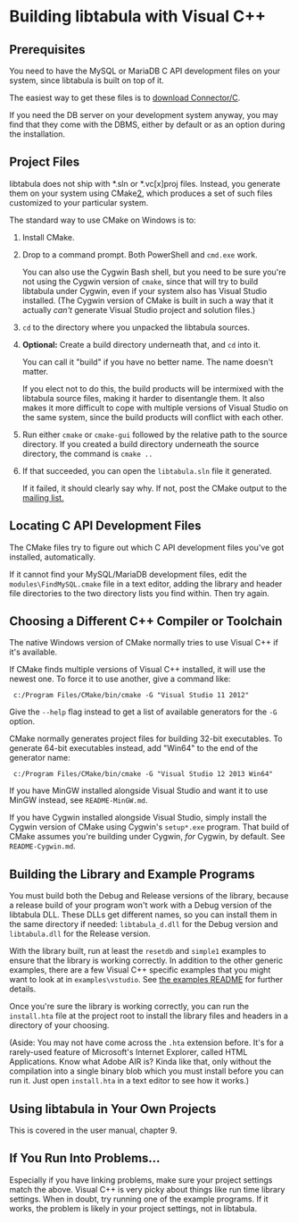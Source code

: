 Building libtabula with Visual C++
====

Prerequisites
----

You need to have the MySQL or MariaDB C API development files on your
system, since libtabula is built on top of it.

The easiest way to get these files is to [download Connector/C][1].

If you need the DB server on your development system anyway, you may
find that they come with the DBMS, either by default or as an option
during the installation.


Project Files
----

libtabula does not ship with *.sln or *.vc[x]proj files.  Instead,
you generate them on your system using CMake[2], which produces
a set of such files customized to your particular system.

The standard way to use CMake on Windows is to:

1.  Install CMake.

2.  Drop to a command prompt.  Both PowerShell and `cmd.exe` work.

    You can also use the Cygwin Bash shell, but you need to be sure
    you're not using the Cygwin version of `cmake`, since that will
    try to build libtabula under Cygwin, even if your system also has
    Visual Studio installed.  (The Cygwin version of CMake is built
    in such a way that it actually *can't* generate Visual Studio
    project and solution files.)

3.  `cd` to the directory where you unpacked the libtabula sources.

4.  **Optional:** Create a build directory underneath that, and `cd`
    into it.

    You can call it "build" if you have no better name.  The name
    doesn't matter.

    If you elect not to do this, the build products will be intermixed
    with the libtabula source files, making it harder to disentangle
    them.  It also makes it more difficult to cope with multiple
    versions of Visual Studio on the same system, since the build
    products will conflict with each other.

5.  Run either `cmake` or `cmake-gui` followed by the relative path
    to the source directory.  If you created a build directory underneath
    the source directory, the command is `cmake ..`

6.  If that succeeded, you can open the `libtabula.sln` file it
    generated.

    If it failed, it should clearly say why.  If not, post the CMake
    output to the [mailing list.][3]


Locating C API Development Files
----

The CMake files try to figure out which C API development files you've
got installed, automatically.

If it cannot find your MySQL/MariaDB development files, edit the
`modules\FindMySQL.cmake` file in a text editor, adding the library
and header file directories to the two directory lists you find within.
Then try again.


Choosing a Different C++ Compiler or Toolchain
----

The native Windows version of CMake normally tries to use Visual C++
if it's available.

If CMake finds multiple versions of Visual C++ installed, it will
use the newest one.  To force it to use another, give a command like:

     c:/Program Files/CMake/bin/cmake -G "Visual Studio 11 2012"

Give the `--help` flag instead to get a list of available generators
for the `-G` option.

CMake normally generates project files for building 32-bit executables.
To generate 64-bit executables instead, add "Win64" to the end of the
generator name:

     c:/Program Files/CMake/bin/cmake -G "Visual Studio 12 2013 Win64"

If you have MinGW installed alongside Visual Studio and want it to
use MinGW instead, see `README-MinGW.md`.

If you have Cygwin installed alongside Visual Studio, simply install
the Cygwin version of CMake using Cygwin's `setup*.exe` program.
That build of CMake assumes you're building under Cygwin, *for*
Cygwin, by default.  See `README-Cygwin.md`.


Building the Library and Example Programs
----

You must build both the Debug and Release versions of the library,
because a release build of your program won't work with a Debug
version of the libtabula DLL.  These DLLs get different names, so you
can install them in the same directory if needed: `libtabula_d.dll`
for the Debug version and `libtabula.dll` for the Release version.

With the library built, run at least the `resetdb` and `simple1`
examples to ensure that the library is working correctly.  In addition
to the other generic examples, there are a few Visual C++ specific
examples that you might want to look at in `examples\vstudio`.
See [the examples README](README-examples.md) for further details.

Once you're sure the library is working correctly, you can run
the `install.hta` file at the project root to install the library
files and headers in a directory of your choosing.

(Aside: You may not have come across the `.hta` extension before.
It's for a rarely-used feature of Microsoft's Internet Explorer,
called HTML Applications.  Know what Adobe AIR is?  Kinda like
that, only without the compilation into a single binary blob which
you must install before you can run it.  Just open `install.hta`
in a text editor to see how it works.)


Using libtabula in Your Own Projects
----

This is covered in the user manual, chapter 9.


If You Run Into Problems...
----

Especially if you have linking problems, make sure your project
settings match the above.  Visual C++ is very picky about things
like run time library settings.  When in doubt, try running one
of the example programs.  If it works, the problem is likely in
your project settings, not in libtabula.


[1]: http://dev.mysql.com/downloads/mysql/
[2]: http://cmake.org/
[3]: http://libtabula.org/ml/
